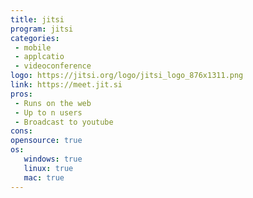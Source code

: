 ```yaml
---
title: jitsi
program: jitsi
categories:
 - mobile
 - applcatio
 - videoconference
logo: https://jitsi.org/logo/jitsi_logo_876x1311.png
link: https://meet.jit.si
pros:
 - Runs on the web
 - Up to n users
 - Broadcast to youtube
cons:
opensource: true
os:
   windows: true
   linux: true
   mac: true
---
```

